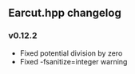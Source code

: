 ## Earcut.hpp changelog

### v0.12.2

 - Fixed potential division by zero
 - Fixed -fsanitize=integer warning
